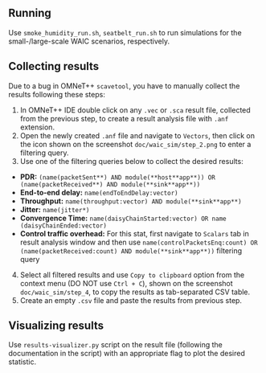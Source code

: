 

## Running 
Use `smoke_humidity_run.sh`, `seatbelt_run.sh` to run simulations for the small-/large-scale WAIC scenarios, respectively.

## Collecting results
Due to a bug in OMNeT++ `scavetool`, you have to manually collect the results following these steps:
1. In OMNeT++ IDE double click on any `.vec` or `.sca` result file, collected from the previous step, to create a result analysis file with `.anf` extension.
2. Open the newly created `.anf` file and navigate to `Vectors`, then click on the icon shown on the screenshot `doc/waic_sim/step_2.png` to enter a filtering query.
3. Use one of the filtering queries below to collect the desired results:
  - **PDR:** `(name(packetSent**) AND module(**host**app**)) OR (name(packetReceived**) AND module(**sink**app**))`
  - **End-to-end delay:** `name(endToEndDelay:vector)`
  - **Throughput:** `name(throughput:vector) AND module(**sink**app**)`
  - **Jitter:** `name(jitter*)`
  - **Convergence Time:** `name(daisyChainStarted:vector) OR name (daisyChainEnded:vector)`
  - **Control traffic overhead:** For this stat, first navigate to `Scalars` tab in result analysis window and then use `name(controlPacketsEnq:count) OR (name(packetReceived:count) AND module(**sink**app**))` filtering query
4. Select all filtered results and use `Copy to clipboard` option from the context menu (DO NOT use `Ctrl + C`), shown on the screenshot `doc/waic_sim/step_4`, to copy the results as tab-separated CSV table.
5. Create an empty `.csv` file and paste the results from previous step.

## Visualizing results
Use `results-visualizer.py` script on the result file (following the documentation in the script) with an appropriate flag to plot the desired statistic.


